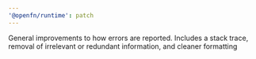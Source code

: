 ```yaml
---
'@openfn/runtime': patch
---
```


General improvements to how errors are reported. Includes a stack trace, removal of irrelevant or redundant information, and cleaner formatting
